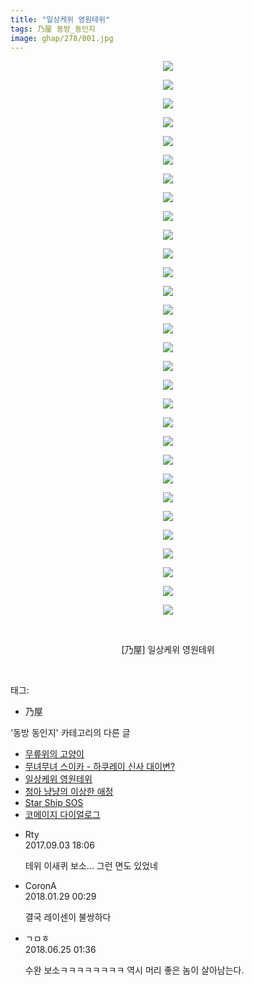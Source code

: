 ```yaml
---
title: "일상케위 영원테위"
tags: 乃屋 동방_동인지
image: ghap/278/001.jpg
---
```

<div class="article">
<p style="text-align: center; clear: none; float: none;"><img src="{{ site.nasurl }}/ghap/278/001.jpg"/></p>
<p style="text-align: center; clear: none; float: none;"><img src="{{ site.nasurl }}/ghap/278/002.jpg"/></p>
<p style="text-align: center; clear: none; float: none;"><img src="{{ site.nasurl }}/ghap/278/003.jpg"/></p>
<p style="text-align: center; clear: none; float: none;"><img src="{{ site.nasurl }}/ghap/278/004.jpg"/></p>
<p style="text-align: center; clear: none; float: none;"><img src="{{ site.nasurl }}/ghap/278/005.jpg"/></p>
<p style="text-align: center; clear: none; float: none;"><img src="{{ site.nasurl }}/ghap/278/006.jpg"/></p>
<p style="text-align: center; clear: none; float: none;"><img src="{{ site.nasurl }}/ghap/278/007.jpg"/></p>
<p style="text-align: center; clear: none; float: none;"><img src="{{ site.nasurl }}/ghap/278/008.jpg"/></p>
<p style="text-align: center; clear: none; float: none;"><img src="{{ site.nasurl }}/ghap/278/009.jpg"/></p>
<p style="text-align: center; clear: none; float: none;"><img src="{{ site.nasurl }}/ghap/278/010.jpg"/></p>
<p style="text-align: center; clear: none; float: none;"><img src="{{ site.nasurl }}/ghap/278/011.jpg"/></p>
<p style="text-align: center; clear: none; float: none;"><img src="{{ site.nasurl }}/ghap/278/012.jpg"/></p>
<p style="text-align: center; clear: none; float: none;"><img src="{{ site.nasurl }}/ghap/278/013.jpg"/></p>
<p style="text-align: center; clear: none; float: none;"><img src="{{ site.nasurl }}/ghap/278/014.jpg"/></p>
<p style="text-align: center; clear: none; float: none;"><img src="{{ site.nasurl }}/ghap/278/015.jpg"/></p>
<p style="text-align: center; clear: none; float: none;"><img src="{{ site.nasurl }}/ghap/278/016.jpg"/></p>
<p style="text-align: center; clear: none; float: none;"><img src="{{ site.nasurl }}/ghap/278/017.jpg"/></p>
<p style="text-align: center; clear: none; float: none;"><img src="{{ site.nasurl }}/ghap/278/018.jpg"/></p>
<p style="text-align: center; clear: none; float: none;"><img src="{{ site.nasurl }}/ghap/278/019.jpg"/></p>
<p style="text-align: center; clear: none; float: none;"><img src="{{ site.nasurl }}/ghap/278/020.jpg"/></p>
<p style="text-align: center; clear: none; float: none;"><img src="{{ site.nasurl }}/ghap/278/021.jpg"/></p>
<p style="text-align: center; clear: none; float: none;"><img src="{{ site.nasurl }}/ghap/278/022.jpg"/></p>
<p style="text-align: center; clear: none; float: none;"><img src="{{ site.nasurl }}/ghap/278/023.jpg"/></p>
<p style="text-align: center; clear: none; float: none;"><img src="{{ site.nasurl }}/ghap/278/024.jpg"/></p>
<p style="text-align: center; clear: none; float: none;"><img src="{{ site.nasurl }}/ghap/278/025.jpg"/></p>
<p style="text-align: center; clear: none; float: none;"><img src="{{ site.nasurl }}/ghap/278/026.jpg"/></p>
<p style="text-align: center; clear: none; float: none;"><img src="{{ site.nasurl }}/ghap/278/027.jpg"/></p>
<p style="text-align: center; clear: none; float: none;"><img src="{{ site.nasurl }}/ghap/278/028.jpg"/></p>
<p style="text-align: center; clear: none; float: none;"><img src="{{ site.nasurl }}/ghap/278/029.jpg"/></p>
<p style="text-align: center; clear: none; float: none;"><img src="{{ site.nasurl }}/ghap/278/030.jpg"/></p>
<p style="text-align: center; clear: none; float: none;"><br/></p>
<p style="text-align: center; clear: none; float: none;">[乃屋] 일상케위 영원테위</p>
<p><br/></p>
</div><div class="tagTrail">
<p>태그: </p>
<ul>
<li>乃屋</li>
</ul>
</div><div class="another">
<p>'동방 동인지' 카테고리의 다른 글</p>
<ul>
<li><a href="/2016-06-19-ghap_281">무릎위의 고양이</a></li>
<li><a href="/2016-06-19-ghap_279">무녀무녀 스이카 - 하쿠레이 신사 대이변?</a></li>
<li><a href="/2016-06-19-ghap_278">일상케위 영원테위</a></li>
<li><a href="/2016-06-19-ghap_277">청아 냥냥의 이상한 애정</a></li>
<li><a href="/2016-06-19-ghap_276">Star Ship SOS</a></li>
<li><a href="/2016-06-19-ghap_275">코메이지 다이얼로그</a></li>
</ul>
</div><div class="cb_module cb_fluid">
<div class="cb_wrt cb_profile">
<div class="comment">
<ul>
<li class="cb_thumb_off" id="comment15075402">
<div class="cb_comment_area">
<div class="cb_info_area">
<div class="cb_section">
<span class="cb_nick_name">Rty</span>
</div>
<div class="cb_section">
<span class="cb_date">2017.09.03 18:06 </span>
</div>
</div>
<div class="cb_dsc_comment">
<p class="cb_dsc">
											테위 이새퀴 보소... 그런 면도 있었네
										</p>
</div>
</div></li>
<li class="cb_thumb_off" id="comment15185913">
<div class="cb_comment_area">
<div class="cb_info_area">
<div class="cb_section">
<span class="cb_nick_name">CoronA</span>
</div>
<div class="cb_section">
<span class="cb_date">2018.01.29 00:29 </span>
</div>
</div>
<div class="cb_dsc_comment">
<p class="cb_dsc">
											결국 레이센이 불쌍하다
										</p>
</div>
</div></li>
<li class="cb_thumb_off" id="comment15276400">
<div class="cb_comment_area">
<div class="cb_info_area">
<div class="cb_section">
<span class="cb_nick_name">ㄱㅁㅎ</span>
</div>
<div class="cb_section">
<span class="cb_date">2018.06.25 01:36 </span>
</div>
</div>
<div class="cb_dsc_comment">
<p class="cb_dsc">
											수완 보소ㅋㅋㅋㅋㅋㅋㅋㅋ 역시 머리 좋은 놈이 살아남는다.
										</p>
</div>
</div></li>
</ul>
</div>
</div><!-- commentList close -->
</div>